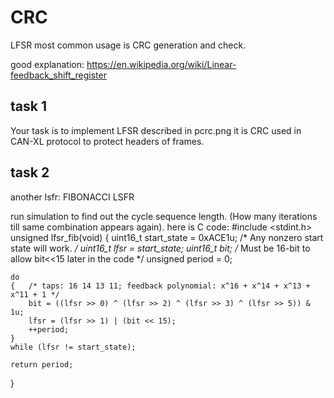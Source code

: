 

# CRC

LFSR most common usage is CRC generation and check.

good explanation:
https://en.wikipedia.org/wiki/Linear-feedback_shift_register

## task 1
Your task is to implement LFSR described in pcrc.png 
it is CRC used in CAN-XL protocol to protect headers of frames.


## task 2
another lsfr:  FIBONACCI LSFR

run simulation to find out the cycle sequence length. 
(How many iterations till same combination appears again).
here is C code: 
#include <stdint.h>
unsigned lfsr_fib(void)
{
    uint16_t start_state = 0xACE1u;  /* Any nonzero start state will work. */
    uint16_t lfsr = start_state;
    uint16_t bit;                    /* Must be 16-bit to allow bit<<15 later in the code */
    unsigned period = 0;

    do
    {   /* taps: 16 14 13 11; feedback polynomial: x^16 + x^14 + x^13 + x^11 + 1 */
        bit = ((lfsr >> 0) ^ (lfsr >> 2) ^ (lfsr >> 3) ^ (lfsr >> 5)) & 1u;
        lfsr = (lfsr >> 1) | (bit << 15);
        ++period;
    }
    while (lfsr != start_state);

    return period;
}

